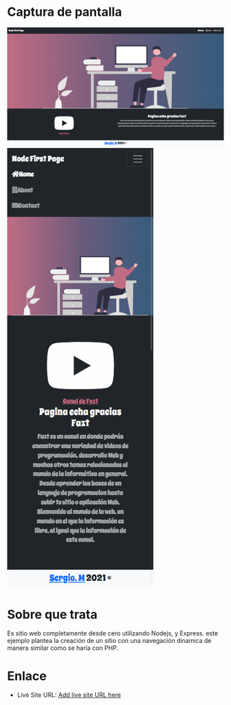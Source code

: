 # Captura de pantalla
![](docs/screenshot1.png)
![](docs/screenshot2.png)

# Sobre que trata

Es sitio web completamente desde cero utilizando Nodejs, y Express. este ejemplo plantea la creación de un sitio con una navegación dinamica de manera similar como se haría con PHP.

# Enlace

- Live Site URL: [Add live site URL here](https://sergio-ivan-melgarejo.github.io/Node-First-Webside/)
